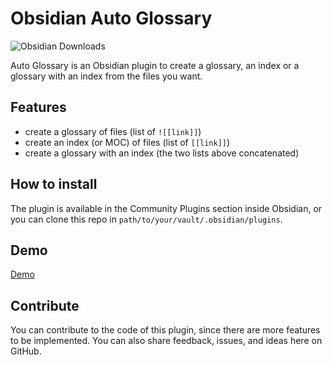 # Obsidian Auto Glossary
![Obsidian Downloads](https://img.shields.io/badge/dynamic/json?logo=obsidian&color=%23483699&label=downloads&query=%24%5B%22auto-glossary%22%5D.downloads&url=https%3A%2F%2Fraw.githubusercontent.com%2Fobsidianmd%2Fobsidian-releases%2Fmaster%2Fcommunity-plugin-stats.json)

Auto Glossary is an Obsidian plugin to create a glossary, an index or a glossary with an index from the files you want.

## Features
- create a glossary of files (list of `![[link]]`)
- create an index (or MOC) of files (list of `[[link]]`)
- create a glossary with an index (the two lists above concatenated)

## How to install
The plugin is available in the Community Plugins section inside Obsidian, or you can clone this repo in `path/to/your/vault/.obsidian/plugins`.

## Demo
[Demo](https://user-images.githubusercontent.com/47503625/199766990-b158263e-4f6b-4c97-8efa-b8bfc2f4b674.webm)

## Contribute
You can contribute to the code of this plugin, since there are more features to be implemented. You can also share feedback, issues, and ideas here on GitHub.

